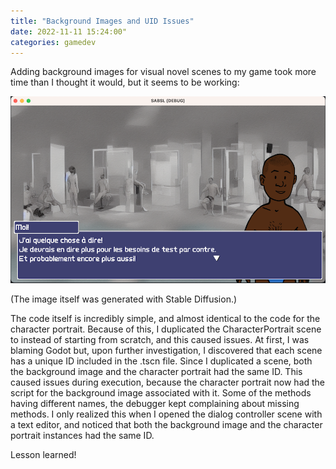 ```yaml
---
title: "Background Images and UID Issues"
date: 2022-11-11 15:24:00"
categories: gamedev
---
```


Adding background images for visual novel scenes to my game took more time than I thought it would, but it seems to be working:

![Dialog In Progress](/assets/images/20221111_01.png)

(The image itself was generated with Stable Diffusion.)

The code itself is incredibly simple, and almost identical to the code for the character portrait. Because of this, I duplicated the CharacterPortrait scene to instead of starting from scratch, and this caused issues. At first, I was blaming Godot but, upon further investigation, I discovered that each scene has a unique ID included in the .tscn file. Since I duplicated a scene, both the background image and the character portrait had the same ID. This caused issues during execution, because the character portrait now had the script for the background image associated with it. Some of the methods having different names, the debugger kept complaining about missing methods. I only realized this when I opened the dialog controller scene with a text editor, and noticed that both the background image and the character portrait instances had the same ID.

Lesson learned!